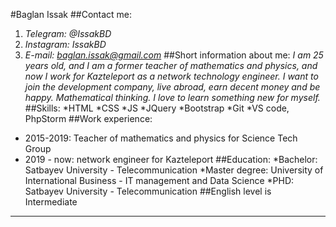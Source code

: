 #Baglan Issak
##Contact me:
1. *Telegram: @IssakBD*
2. *Instagram: IssakBD*
3. *E-mail: baglan.issak@gmail.com*
##Short information about me:
_I am 25 years old, and I am a former teacher of mathematics and physics, and now I work for Kazteleport as a network technology engineer. I want to join the development company, live abroad, earn decent money and be happy. Mathematical thinking. I love to learn something new for myself._
##Skills:
*HTML
*CSS
*JS
*JQuery
*Bootstrap
*Git
*VS code, PhpStorm
##Work experience:
* 2015-2019: Teacher of mathematics and physics for Science Tech Group
* 2019 - now: network engineer for Kazteleport
##Education:
*Bachelor: Satbayev University - Telecommunication
*Master degree: University of International Business - IT management and Data Science
*PHD: Satbayev University - Telecommunication
##English level is Intermediate
----------------------------------------------------------------------------------------------------------------------------------------------------------------------------------------------------------------------------------------------

